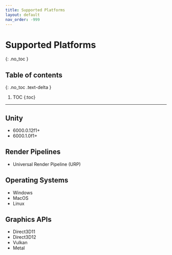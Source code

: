 ```yaml
---
title: Supported Platforms
layout: default
nav_order: -999
---
```


# Supported Platforms
{: .no_toc }

## Table of contents
{: .no_toc .text-delta }

1. TOC
{:toc}

---

## Unity

- 6000.0.12f1+
- 6000.1.0f1+

## Render Pipelines

- Universal Render Pipeline (URP)

## Operating Systems

- Windows
- MacOS
- Linux

## Graphics APIs

- Direct3D11
- Direct3D12
- Vulkan
- Metal